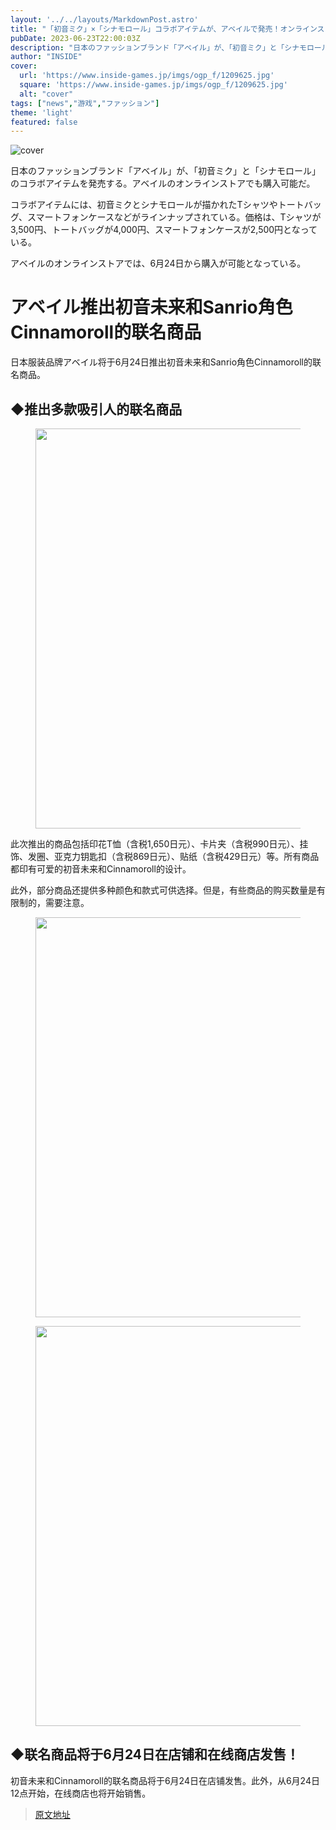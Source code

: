 ```yaml
---
layout: '../../layouts/MarkdownPost.astro'
title: "「初音ミク」×「シナモロール」コラボアイテムが、アベイルで発売！オンラインストアでも購入可能"
pubDate: 2023-06-23T22:00:03Z
description: "日本のファッションブランド「アベイル」が、「初音ミク」と「シナモロール」のコラボアイテムを発売する。"
author: "INSIDE"
cover:
  url: 'https://www.inside-games.jp/imgs/ogp_f/1209625.jpg'
  square: 'https://www.inside-games.jp/imgs/ogp_f/1209625.jpg'
  alt: "cover"
tags: ["news","游戏","ファッション"]
theme: 'light'
featured: false
---
```


![cover](https://www.inside-games.jp/imgs/ogp_f/1209625.jpg)

日本のファッションブランド「アベイル」が、「初音ミク」と「シナモロール」のコラボアイテムを発売する。アベイルのオンラインストアでも購入可能だ。

コラボアイテムには、初音ミクとシナモロールが描かれたTシャツやトートバッグ、スマートフォンケースなどがラインナップされている。価格は、Tシャツが3,500円、トートバッグが4,000円、スマートフォンケースが2,500円となっている。

アベイルのオンラインストアでは、6月24日から購入が可能となっている。

<figure class="ctms-editor-twitter"><blockquote class="twitter-tweet" data-conversation=""><a href="https://twitter.com/sanrio_news/status/1670355737376354307"></a></blockquote><script async="" charset="utf-8" src="https://platform.twitter.com/widgets.js"></script></figure>

# アベイル推出初音未来和Sanrio角色Cinnamoroll的联名商品

<p>日本服装品牌アベイル将于6月24日推出初音未来和Sanrio角色Cinnamoroll的联名商品。</p>

<h2>◆推出多款吸引人的联名商品</h2>

<figure class="ctms-editor-image"><img src="https://www.inside-games.jp/imgs/zoom/1209625.png" class="inline-article-image" width="640" height="640"></figure>

<p>此次推出的商品包括印花T恤（含税1,650日元）、卡片夹（含税990日元）、挂饰、发圈、亚克力钥匙扣（含税869日元）、贴纸（含税429日元）等。所有商品都印有可爱的初音未来和Cinnamoroll的设计。</p>

<p>此外，部分商品还提供多种颜色和款式可供选择。但是，有些商品的购买数量是有限制的，需要注意。</p>

<figure class="ctms-editor-image"><img src="https://www.inside-games.jp/imgs/zoom/1209624.png" class="inline-article-image" width="640" height="640"></figure>

<figure class="ctms-editor-image"><img src="https://www.inside-games.jp/imgs/zoom/1209626.png" class="inline-article-image" width="640" height="640"></figure>

<h2>◆联名商品将于6月24日在店铺和在线商店发售！</h2>

<p>初音未来和Cinnamoroll的联名商品将于6月24日在店铺发售。此外，从6月24日12点开始，在线商店也将开始销售。</p>

>[原文地址](https://www.inside-games.jp/article/2023/06/24/146790.html)  